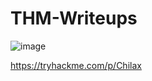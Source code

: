 # THM-Writeups


![image](https://user-images.githubusercontent.com/78603128/119178907-e259c600-baa0-11eb-9282-5c5f5ada3d3d.png)

https://tryhackme.com/p/Chilax
